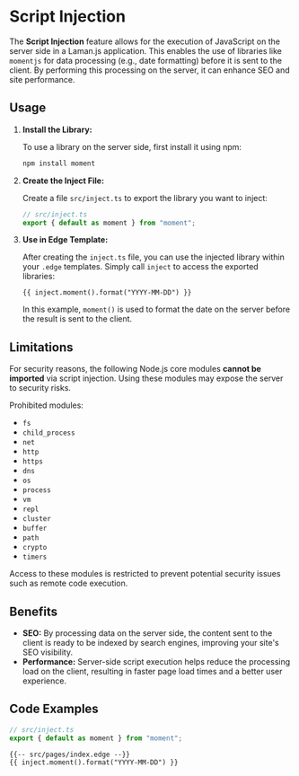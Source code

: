 # Script Injection

The **Script Injection** feature allows for the execution of JavaScript on the server side in a Laman.js application. This enables the use of libraries like `momentjs` for data processing (e.g., date formatting) before it is sent to the client. By performing this processing on the server, it can enhance SEO and site performance.

## Usage

1. **Install the Library:**

   To use a library on the server side, first install it using npm:

   ```bash
   npm install moment
   ```

2. **Create the Inject File:**

   Create a file `src/inject.ts` to export the library you want to inject:

   ```typescript
   // src/inject.ts
   export { default as moment } from "moment";
   ```

3. **Use in Edge Template:**

   After creating the `inject.ts` file, you can use the injected library within your `.edge` templates. Simply call `inject` to access the exported libraries:

   ```edge
   {{ inject.moment().format("YYYY-MM-DD") }}
   ```

   In this example, `moment()` is used to format the date on the server before the result is sent to the client.

## Limitations

For security reasons, the following Node.js core modules **cannot be imported** via script injection. Using these modules may expose the server to security risks.

Prohibited modules:

- `fs`
- `child_process`
- `net`
- `http`
- `https`
- `dns`
- `os`
- `process`
- `vm`
- `repl`
- `cluster`
- `buffer`
- `path`
- `crypto`
- `timers`

Access to these modules is restricted to prevent potential security issues such as remote code execution.

## Benefits

- **SEO:**
  By processing data on the server side, the content sent to the client is ready to be indexed by search engines, improving your site's SEO visibility.
- **Performance:**
  Server-side script execution helps reduce the processing load on the client, resulting in faster page load times and a better user experience.

## Code Examples

```typescript
// src/inject.ts
export { default as moment } from "moment";
```

```edge
{{-- src/pages/index.edge --}}
{{ inject.moment().format("YYYY-MM-DD") }}
```

